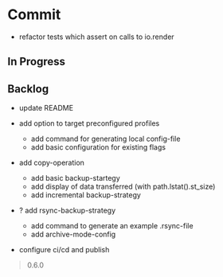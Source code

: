# Commit

- refactor tests which assert on calls to io.render

## In Progress

## Backlog

- update README

- add option to target preconfigured profiles
  - add command for generating local config-file
  - add basic configuration for existing flags

- add copy-operation
  - add basic backup-startegy
  - add display of data transferred (with path.lstat().st_size)
  - add incremental backup-strategy

- ? add rsync-backup-strategy
  - add command to generate an example .rsync-file
  - add archive-mode-config

- configure ci/cd and publish

> 0.6.0
